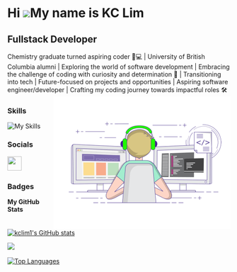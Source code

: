 Hi ![](https://user-images.githubusercontent.com/18350557/176309783-0785949b-9127-417c-8b55-ab5a4333674e.gif)My name is KC Lim
==============================================================================================================================

Fullstack Developer
-----------------------

Chemistry graduate turned aspiring coder 🧪💻 | University of British Columbia alumni | Exploring the world of software development | Embracing the challenge of coding with curiosity and determination 🚀 | Transitioning into tech | Future-focused on projects and opportunities | Aspiring software engineer/developer | Crafting my coding journey towards impactful roles 🛠️
<img width=400px alt="programmer gif" src="programmer.gif" align="right">



### Skills

![My Skills](https://go-skill-icons.vercel.app/api/icons?i=javascript,react,nodejs,vitest,jest,tailwind,bootstrap,html,css,mongodb,sqlite,zustand,python,go&perline=7)






### Socials

<p align="left"> <a href="https://www.github.com/kclim1" target="_blank" rel="noreferrer"> <picture> <source media="(prefers-color-scheme: dark)" srcset="https://raw.githubusercontent.com/danielcranney/readme-generator/main/public/icons/socials/github-dark.svg" /> <source media="(prefers-color-scheme: light)" srcset="https://raw.githubusercontent.com/danielcranney/readme-generator/main/public/icons/socials/github.svg" /> <img src="https://raw.githubusercontent.com/danielcranney/readme-generator/main/public/icons/socials/github.svg" width="32" height="32" /> </picture> </a></p>

### Badges

<b>My GitHub Stats</b>

<a href="http://www.github.com/kclim1"><img src="https://github-readme-stats.vercel.app/api?username=kclim1&show_icons=true&hide=&count_private=true&title_color=0891b2&text_color=ffffff&icon_color=0891b2&bg_color=1c1917&hide_border=true&show_icons=true" alt="kclim1's GitHub stats" /></a>

<a href="http://www.github.com/kclim1"><img src="https://github-readme-streak-stats.herokuapp.com/?user=kclim1&stroke=ffffff&background=1c1917&ring=0891b2&fire=0891b2&currStreakNum=ffffff&currStreakLabel=0891b2&sideNums=ffffff&sideLabels=ffffff&dates=ffffff&hide_border=true" /></a>



<a href="https://github.com/kclim1" align="left"><img src="https://github-readme-stats.vercel.app/api/top-langs/?username=kclim1&langs_count=10&title_color=0891b2&text_color=ffffff&icon_color=0891b2&bg_color=1c1917&hide_border=true&locale=en&custom_title=Top%20%Languages" alt="Top Languages" /></a>
